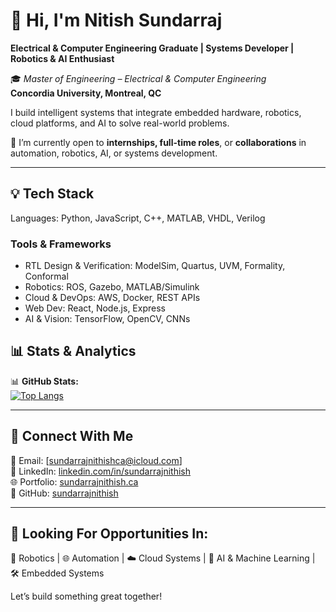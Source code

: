 # 👋 Hi, I'm Nitish Sundarraj 
**Electrical & Computer Engineering Graduate | Systems Developer | Robotics & AI Enthusiast**

🎓 *Master of Engineering – Electrical & Computer Engineering*  
**Concordia University, Montreal, QC**  

I build intelligent systems that integrate embedded hardware, robotics, cloud platforms, and AI to solve real-world problems.

🔧 I’m currently open to **internships, full-time roles**, or **collaborations** in automation, robotics, AI, or systems development.

---

## 💡 Tech Stack

Languages: 
Python,
JavaScript,
C++,
MATLAB,
VHDL,
Verilog

### **Tools & Frameworks**
- RTL Design & Verification: ModelSim, Quartus, UVM, Formality, Conformal
- Robotics: ROS, Gazebo, MATLAB/Simulink
- Cloud & DevOps: AWS, Docker, REST APIs
- Web Dev: React, Node.js, Express
- AI & Vision: TensorFlow, OpenCV, CNNs

## 📊 Stats & Analytics

📊 **GitHub Stats:**  
[![Top Langs](https://github-readme-stats.vercel.app/api/top-langs/?username=sundarrajnithish )](https://github.com/sundarrajnithish )  

---

## 🤝 Connect With Me

📩 Email: [sundarrajnithishca@icloud.com]  
🔗 LinkedIn: [linkedin.com/in/sundarrajnithish](https://linkedin.com/in/sundarrajnithish )  
🌐 Portfolio: [sundarrajnithish.ca](https://sundarrajnithish.ca)  
🐙 GitHub: [sundarrajnithish](https://github.com/sundarrajnithish )

---

## 🎯 Looking For Opportunities In:
🤖 Robotics | 🌐 Automation | ☁️ Cloud Systems | 🧠 AI & Machine Learning | 🛠️ Embedded Systems

Let’s build something great together!
